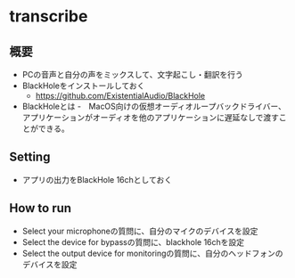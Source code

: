 # transcribe

## 概要

- PCの音声と自分の声をミックスして、文字起こし・翻訳を行う
- BlackHoleをインストールしておく
  - https://github.com/ExistentialAudio/BlackHole
- BlackHoleとは
  -　MacOS向けの仮想オーディオループバックドライバー、アプリケーションがオーディオを他のアプリケーションに遅延なしで渡すことができる。

## Setting

- アプリの出力をBlackHole 16chとしておく

## How to run

- Select your microphoneの質問に、自分のマイクのデバイスを設定
- Select the device for bypassの質問に、blackhole 16chを設定
- Select the output device for monitoringの質問に、自分のヘッドフォンのデバイスを設定
